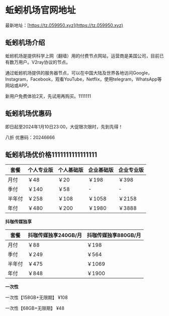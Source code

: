 # 蚯蚓机场官网地址

最新地址：[https://tz.059950.xyz](https://tz.059950.xyz)

## 蚯蚓机场介绍

蚯蚓机场是提供科学上网（翻墙）用的付费节点网站，运营商是美国公司，目前已有数万用户。V2ray协议的节点。

通过蚯蚓机场提供的服务器节点，可以在中国大陆及世界各地访问Google，Instagram，Facebook，观看YouTube，Netflix，使用telegram，WhatsApp等网站或APP。

新用户免费体验2天，先试用再购买。1111111

## 蚯蚓机场优惠码

即日起至2024年1月10日23:00，大促限次限时，先到先得！

八折 优惠码：20246666

## 蚯蚓机场优价格1111111111111111

|套餐|个人专业版|个人基础版|企业基础版|企业专业版|
|----|----|----|----|----|
|月付|￥48|￥20|￥198|￥398|
|季付|￥140|￥58|-|-|
|半年付|￥258|￥108|￥1058|￥2158|
|年付|￥480|￥200|￥1980|￥3888|

**抖咖传媒独享**

|套餐|抖咖传媒独享240GB/月|抖咖传媒独享880GB/月|
|----|----|----|
|月付|￥88|￥198|
|季付|￥249|￥564|
|半年付|￥475|￥1069|
|年付|￥848|￥1900|

**一次性**

一次性【158GB+无限期】 ¥108

一次性【68GB+无限期】  ¥48




